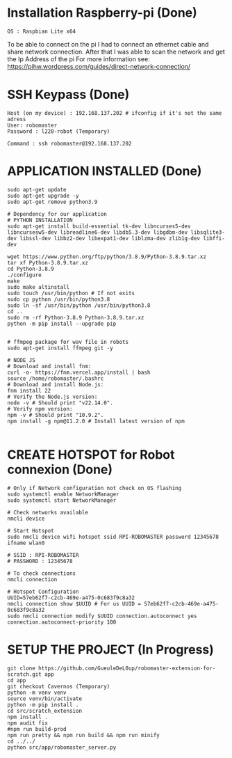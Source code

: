 # Installation Raspberry-pi (Done)

```
OS : Raspbian Lite x64
```
To be able to connect on the pi I had to connect an ethernet cable and share network connection.
After that I was able to scan the network and get the Ip Address of the pi
For more information see: https://pihw.wordpress.com/guides/direct-network-connection/

# SSH Keypass (Done)

```
Host (on my device) : 192.168.137.202 # ifconfig if it's not the same adress
User: robomaster
Password : l220-robot (Temporary)

Command : ssh robomaster@192.168.137.202
```

# APPLICATION INSTALLED (Done)

```shell
sudo apt-get update
sudo apt-get upgrade -y
sudo apt-get remove python3.9

# Dependency for our application
# PYTHON INSTALLATION
sudo apt-get install build-essential tk-dev libncurses5-dev libncursesw5-dev libreadline6-dev libdb5.3-dev libgdbm-dev libsqlite3-dev libssl-dev libbz2-dev libexpat1-dev liblzma-dev zlib1g-dev libffi-dev

wget https://www.python.org/ftp/python/3.8.9/Python-3.8.9.tar.xz
tar xf Python-3.8.9.tar.xz
cd Python-3.8.9
./configure
make
sudo make altinstall
sudo touch /usr/bin/python # If not exits
sudo cp python /usr/bin/python3.8
sudo ln -sf /usr/bin/python /usr/bin/python3.8
cd ..
sudo rm -rf Python-3.8.9 Python-3.8.9.tar.xz
python -m pip install --upgrade pip


# ffmpeg package for wav file in robots
sudo apt-get install ffmpeg git -y

# NODE JS
# Download and install fnm:
curl -o- https://fnm.vercel.app/install | bash
source /home/robomaster/.bashrc
# Download and install Node.js:
fnm install 22
# Verify the Node.js version:
node -v # Should print "v22.14.0".
# Verify npm version:
npm -v # Should print "10.9.2".
npm install -g npm@11.2.0 # Install latest version of npm


```

# CREATE HOTSPOT for Robot connexion (Done)

```shell
# Only if Network configuration not check on OS flashing
sudo systemctl enable NetworkManager
sudo systemctl start NetworkManager

# Check networks available
nmcli device

# Start Hotspot
sudo nmcli device wifi hotspot ssid RPI-ROBOMASTER password 12345678 ifname wlan0

# SSID : RPI-ROBOMASTER
# PASSWORD : 12345678

# To check connections
nmcli connection

# Hotspot Configuration
UUID=57eb62f7-c2cb-469e-a475-0c683f9c8a32
nmcli connection show $UUID # For us UUID = 57eb62f7-c2cb-469e-a475-0c683f9c8a32
sudo nmcli connection modify $UUID connection.autoconnect yes connection.autoconnect-priority 100

```

# SETUP THE PROJECT (In Progress)

```shell
git clone https://github.com/GueuleDeL0up/robomaster-extension-for-scratch.git app
cd app
git checkout Cavernos (Temporary)
python -m venv venv
source venv/bin/activate
python -m pip install .
cd src/scratch_extension
npm install .
npm audit fix
#npm run build-prod
npm run pretty && npm run build && npm run minify
cd ../../
python src/app/robomaster_server.py

```